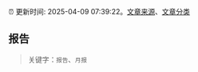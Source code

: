 :alarm_clock: 更新时间: 2025-04-09 07:39:22。[文章来源](/README.md)、[文章分类](/TAGS.md)

## 报告


> 关键字：`报告`、`月报`



